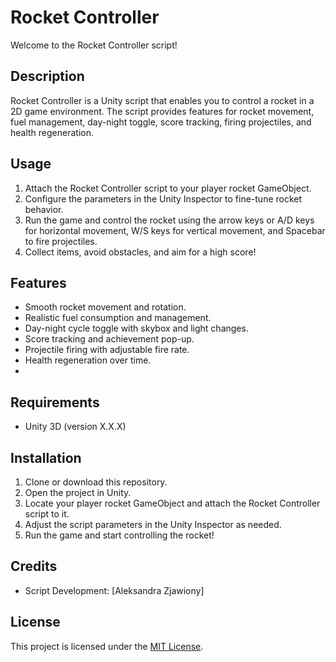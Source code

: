 # Rocket Controller

Welcome to the Rocket Controller script!

## Description

Rocket Controller is a Unity script that enables you to control a rocket in a 2D game environment. The script provides features for rocket movement, fuel management, day-night toggle, score tracking, firing projectiles, and health regeneration.

## Usage

1. Attach the Rocket Controller script to your player rocket GameObject.
2. Configure the parameters in the Unity Inspector to fine-tune rocket behavior.
3. Run the game and control the rocket using the arrow keys or A/D keys for horizontal movement, W/S keys for vertical movement, and Spacebar to fire projectiles.
4. Collect items, avoid obstacles, and aim for a high score!

## Features

- Smooth rocket movement and rotation.
- Realistic fuel consumption and management.
- Day-night cycle toggle with skybox and light changes.
- Score tracking and achievement pop-up.
- Projectile firing with adjustable fire rate.
- Health regeneration over time.
- 

## Requirements

- Unity 3D (version X.X.X)

## Installation

1. Clone or download this repository.
2. Open the project in Unity.
3. Locate your player rocket GameObject and attach the Rocket Controller script to it.
4. Adjust the script parameters in the Unity Inspector as needed.
5. Run the game and start controlling the rocket!

## Credits

- Script Development: [Aleksandra Zjawiony]

## License

This project is licensed under the [MIT License](LICENSE).
